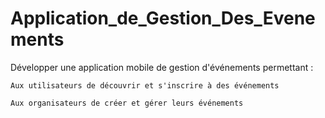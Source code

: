 # Application_de_Gestion_Des_Evenements

Développer une application mobile de gestion d'événements permettant : 

    Aux utilisateurs de découvrir et s'inscrire à des événements 

    Aux organisateurs de créer et gérer leurs événements 
